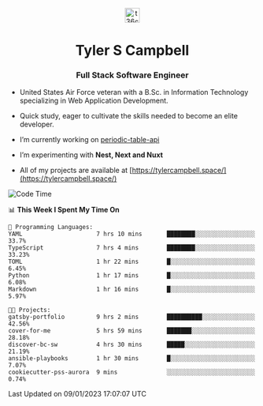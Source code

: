 <p align="center">
<a href="https://www.linkedin.com/in/t36campbell" target="blank"><img align="center" src="https://ik.imagekit.io/t36campbell/Portfolio/linkedin.png.original_m8bbGgPh6.png" alt="t36campbell" height="30" width="30" /></a>
</p>
<h1 align="center">Tyler S Campbell</h1>
<h3 align="center">Full Stack Software Engineer</h3>

* United States Air Force veteran with a B.Sc. in Information Technology specializing in Web Application Development. 

* Quick study, eager to cultivate the skills needed to become an elite developer.

* I’m currently working on [periodic-table-api](https://github.com/t36campbell/periodic-table-api)

* I’m experimenting with **Nest, Next and Nuxt**

* All of my projects are available at [https://tylercampbell.space/](https://tylercampbell.space/)

<!--START_SECTION:waka-->
![Code Time](http://img.shields.io/badge/Code%20Time-2%2C087%20hrs%2044%20mins-blue)

📊 **This Week I Spent My Time On** 

```text
💬 Programming Languages: 
YAML                     7 hrs 10 mins       ████████░░░░░░░░░░░░░░░░░   33.7% 
TypeScript               7 hrs 4 mins        ████████░░░░░░░░░░░░░░░░░   33.23% 
TOML                     1 hr 22 mins        █░░░░░░░░░░░░░░░░░░░░░░░░   6.45% 
Python                   1 hr 17 mins        █░░░░░░░░░░░░░░░░░░░░░░░░   6.08% 
Markdown                 1 hr 16 mins        █░░░░░░░░░░░░░░░░░░░░░░░░   5.97%

🐱‍💻 Projects: 
gatsby-portfolio         9 hrs 2 mins        ██████████░░░░░░░░░░░░░░░   42.56% 
cover-for-me             5 hrs 59 mins       ███████░░░░░░░░░░░░░░░░░░   28.18% 
discover-bc-sw           4 hrs 30 mins       █████░░░░░░░░░░░░░░░░░░░░   21.19% 
ansible-playbooks        1 hr 30 mins        █░░░░░░░░░░░░░░░░░░░░░░░░   7.07% 
cookiecutter-pss-aurora  9 mins              ░░░░░░░░░░░░░░░░░░░░░░░░░   0.74%

```


 Last Updated on 09/01/2023 17:07:07 UTC
<!--END_SECTION:waka-->
